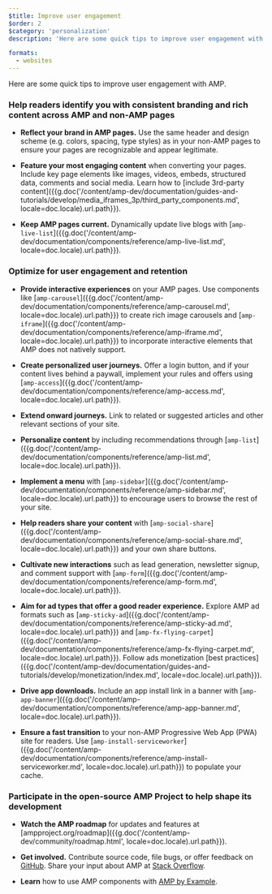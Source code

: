 ```yaml
---
$title: Improve user engagement
$order: 2
$category: 'personalization'
description: 'Here are some quick tips to improve user engagement with AMP. Help readers identify you with consistent branding and rich content across AMP and non-AMP pages'

formats:
  - websites
---
```

Here are some quick tips to improve user engagement with AMP.

### Help readers identify you with consistent branding and rich content across AMP and non-AMP pages

- **Reflect your brand in AMP pages.** Use the same header and design scheme (e.g. colors, spacing, type styles) as in your non-AMP pages to ensure your pages are recognizable and appear legitimate.

- **Feature your most engaging content** when converting your pages. Include key page elements like images, videos, embeds, structured data, comments and social media. Learn how to [include 3rd-party content]({{g.doc('/content/amp-dev/documentation/guides-and-tutorials/develop/media_iframes_3p/third_party_components.md', locale=doc.locale).url.path}}).

- **Keep AMP pages current.** Dynamically update live blogs with [`amp-live-list`]({{g.doc('/content/amp-dev/documentation/components/reference/amp-live-list.md', locale=doc.locale).url.path}}).

### Optimize for user engagement and retention

- **Provide interactive experiences** on your AMP pages. Use components like [`amp-carousel`]({{g.doc('/content/amp-dev/documentation/components/reference/amp-carousel.md', locale=doc.locale).url.path}}) to create rich image carousels and [`amp-iframe`]({{g.doc('/content/amp-dev/documentation/components/reference/amp-iframe.md', locale=doc.locale).url.path}}) to
incorporate interactive elements that AMP does not natively support.

- **Create personalized user journeys.** Offer a login button, and if your content
lives behind a paywall, implement your rules and offers using [`amp-access`]({{g.doc('/content/amp-dev/documentation/components/reference/amp-access.md', locale=doc.locale).url.path}}).

- **Extend onward journeys.** Link to related or suggested articles and other
relevant sections of your site.

- **Personalize content** by including recommendations through [`amp-list`]({{g.doc('/content/amp-dev/documentation/components/reference/amp-list.md', locale=doc.locale).url.path}}).

- **Implement a menu** with [`amp-sidebar`]({{g.doc('/content/amp-dev/documentation/components/reference/amp-sidebar.md', locale=doc.locale).url.path}}) to encourage users to browse the rest
of your site.

- **Help readers share your content** with [`amp-social-share`]({{g.doc('/content/amp-dev/documentation/components/reference/amp-social-share.md', locale=doc.locale).url.path}}) and your
own share buttons.

- **Cultivate new interactions** such as lead generation, newsletter signup, and
comment support with [`amp-form`]({{g.doc('/content/amp-dev/documentation/components/reference/amp-form.md', locale=doc.locale).url.path}}).

- **Aim for ad types that offer a good reader experience.** Explore AMP ad
formats such as [`amp-sticky-ad`]({{g.doc('/content/amp-dev/documentation/components/reference/amp-sticky-ad.md', locale=doc.locale).url.path}}) and [`amp-fx-flying-carpet`]({{g.doc('/content/amp-dev/documentation/components/reference/amp-fx-flying-carpet.md', locale=doc.locale).url.path}}). Follow ads
monetization [best practices]({{g.doc('/content/amp-dev/documentation/guides-and-tutorials/develop/monetization/index.md', locale=doc.locale).url.path}}).

- **Drive app downloads.** Include an app install link in a banner with
[`amp-app-banner`]({{g.doc('/content/amp-dev/documentation/components/reference/amp-app-banner.md', locale=doc.locale).url.path}}).

- **Ensure a fast transition** to your non-AMP Progressive Web App (PWA) site for
readers. Use [`amp-install-serviceworker`]({{g.doc('/content/amp-dev/documentation/components/reference/amp-install-serviceworker.md', locale=doc.locale).url.path}}) to populate your cache.

### Participate in the open-source AMP Project to help shape its development

- **Watch the AMP roadmap** for updates and features at [ampproject.org/roadmap]({{g.doc('/content/amp-dev/community/roadmap.html', locale=doc.locale).url.path}}).

- **Get involved.** Contribute source code, file bugs, or offer feedback
on [GitHub](https://github.com/ampproject/amphtml/blob/master/CONTRIBUTING.md). Share your input about AMP at [Stack Overflow](https://stackoverflow.com/questions/tagged/amp-html).

- **Learn** how to use AMP components with [AMP by Example](https://ampbyexample.com/).

